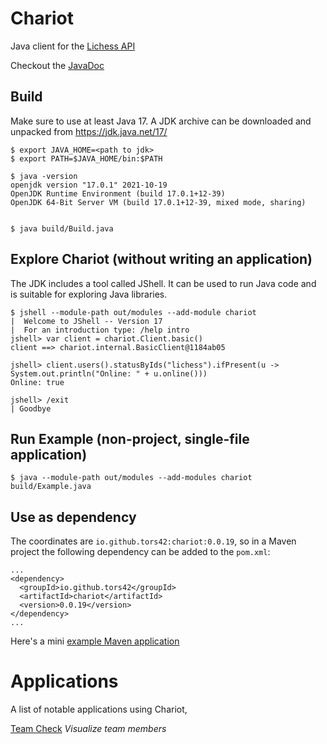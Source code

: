 # Chariot

Java client for the [Lichess API](https://lichess.org/api)

Checkout the [JavaDoc](https://tors42.github.io/chariot/chariot/chariot/Client.html)


## Build

Make sure to use at least Java 17. A JDK archive can be downloaded and unpacked from https://jdk.java.net/17/

    $ export JAVA_HOME=<path to jdk>
    $ export PATH=$JAVA_HOME/bin:$PATH

    $ java -version
    openjdk version "17.0.1" 2021-10-19
    OpenJDK Runtime Environment (build 17.0.1+12-39)
    OpenJDK 64-Bit Server VM (build 17.0.1+12-39, mixed mode, sharing)


    $ java build/Build.java

## Explore Chariot (without writing an application)

The JDK includes a tool called JShell. It can be used to run Java code and is suitable for exploring Java libraries.

    $ jshell --module-path out/modules --add-module chariot
    |  Welcome to JShell -- Version 17
    |  For an introduction type: /help intro
    jshell> var client = chariot.Client.basic()
    client ==> chariot.internal.BasicClient@1184ab05
    
    jshell> client.users().statusByIds("lichess").ifPresent(u -> System.out.println("Online: " + u.online()))
    Online: true
    
    jshell> /exit
    | Goodbye


## Run Example (non-project, single-file application)

    $ java --module-path out/modules --add-modules chariot build/Example.java

## Use as dependency

The coordinates are `io.github.tors42:chariot:0.0.19`, so in a Maven project the following dependency can be added to the `pom.xml`:

    ...
    <dependency>
      <groupId>io.github.tors42</groupId>
      <artifactId>chariot</artifactId>
      <version>0.0.19</version>
    </dependency>
    ...

Here's a mini [example Maven application](https://github.com/tors42/chariot-example)

# Applications

A list of notable applications using Chariot,

[Team Check](https://github.com/tors42/teamcheck) _Visualize team members_


